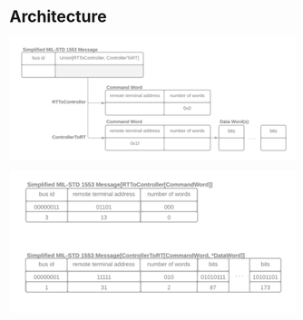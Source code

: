 # Architecture

![simplified 1553 packet](image/simplified-1553-packet.png)

![conditional realized nested structures](image/conditional-realized-nested-structures.png)


